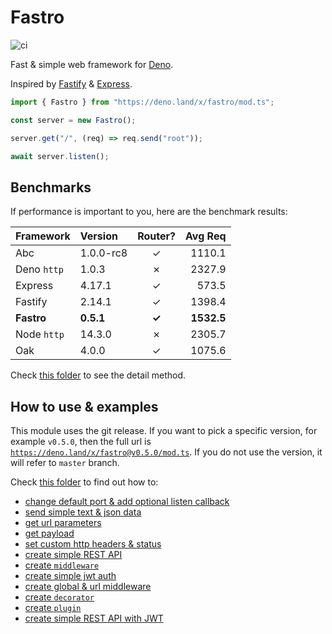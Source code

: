 # Fastro

![ci](https://github.com/fastrojs/fastro-server/workflows/ci/badge.svg)

Fast & simple web framework for [Deno](https://deno.land/). 

Inspired by [Fastify](https://www.fastify.io/) & [Express](https://expressjs.com/).

```ts
import { Fastro } from "https://deno.land/x/fastro/mod.ts";

const server = new Fastro();

server.get("/", (req) => req.send("root"));

await server.listen();

```

## Benchmarks
If performance is important to you, here are the benchmark results:

| Framework | Version | Router? | Avg Req |
| :-- | :-- | :--: | --: |
| Abc | 1.0.0-rc8 | &#10003; | 1110.1 |
| Deno `http` | 1.0.3 | &#10007; | 2327.9 |
| Express | 4.17.1 | &#10003; | 573.5 |
| Fastify | 2.14.1 | &#10003; | 1398.4 |
| **Fastro** | **0.5.1** | **&#10003;** | **1532.5**  |
| Node `http` | 14.3.0 | &#10007; | 2305.7 |
| Oak | 4.0.0 | &#10003; | 1075.6 |

Check [this folder](https://github.com/fastrojs/fastro-server/tree/master/benchmarks) to see the detail method.

## How to use & examples

This module uses the git release. If you want to pick a specific version, for example `v0.5.0`, then the full url is [`https://deno.land/x/fastro@v0.5.0/mod.ts`](https://deno.land/x/fastro@v0.5.0/mod.ts). If you do not use the version, it will refer to `master` branch.

Check [this folder](https://github.com/fastrojs/fastro-server/tree/master/examples) to find out how to: 
- [change default port & add optional listen callback](https://github.com/fastrojs/fastro-server/blob/master/examples/main.ts#L34)
- [send simple text & json data](https://github.com/fastrojs/fastro-server/blob/master/examples/main.ts#L5)
- [get url parameters](https://github.com/fastrojs/fastro-server/blob/master/examples/main.ts#L20)
- [get payload](https://github.com/fastrojs/fastro-server/blob/master/examples/main.ts#L300)
- [set custom http headers & status](https://github.com/fastrojs/fastro-server/blob/master/examples/main.ts#L9)
- [create simple REST API](https://github.com/fastrojs/fastro-server/blob/master/examples/crud_postgres.ts)
- [create `middleware`](https://github.com/fastrojs/fastro-server/blob/master/examples/use_middleware.ts#L6)
- [create simple jwt auth](https://github.com/fastrojs/fastro-server/blob/master/examples/simple_jwt_auth.ts)
- [create global & url middleware](https://github.com/fastrojs/fastro-server/blob/master/examples/middleware.ts)
- [create `decorator`](https://github.com/fastrojs/fastro-server/blob/master/examples/decorate.ts)
- [create `plugin`](https://github.com/fastrojs/fastro-server/blob/master/examples/plugin.ts)
- [create simple REST API with JWT](https://github.com/fastrojs/fastro-server/blob/master/examples/rest_api_jwt)

